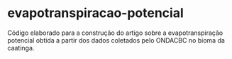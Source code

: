 # evapotranspiracao-potencial
Código elaborado para a construção do artigo sobre a evapotranspiração potencial obtida a partir dos dados coletados pelo ONDACBC no bioma da caatinga. 
